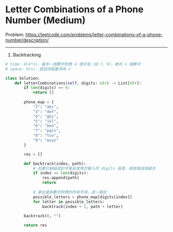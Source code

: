 Letter Combinations of a Phone Number (Medium)
===

Problem: https://leetcode.com/problems/letter-combinations-of-a-phone-number/description/

---

1. Backtracking
```python
# time: O(4^n)，最多一個數字對應 4 個字母（如 7、9），總共 n 個數字
# space: O(n)，遞迴深度最深為 n

class Solution:
    def letterCombinations(self, digits: str) -> List[str]:
        if len(digits) == 0:
            return []
        
        phone_map = {
            "2": "abc",
            "3": "def",
            "4": "ghi",
            "5": "jkl",
            "6": "mno",
            "7": "pqrs",
            "8": "tuv",
            "9": "wxyz"
        }

        res = []

        def backtrack(index, path):
            # 如果已經組成的字串長度等於輸入的 digits 長度，就收錄這個組合
            if index == len(digits):
                res.append(path)
                return
            
            # 拿出當前數字對應的所有字母，逐一嘗試
            possible_letters = phone_map[digits[index]]
            for letter in possible_letters:
                backtrack(index + 1, path + letter)
        
        backtrack(0, "")

        return res
```
